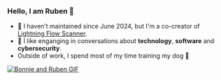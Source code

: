 ### Hello, I am Ruben 👋

- 🔨 I haven’t maintained since June 2024, but I'm a co-creator of [Lightning Flow Scanner](https://github.com/Lightning-Flow-Scanner). 
- 💬 I like enganging in conversations about **technology**, **software** and **cybersecurity**.
- Outside of work, I spend most of my time training my dog 🐶

  
[![Bonnie and Ruben GIF](./media/bonnieandruben.gif)](https://www.youtube.com/@bonnieandruben)
